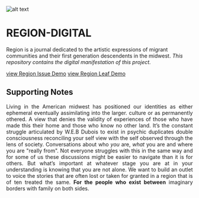 ![alt text](https://storage.googleapis.com/root-proposal-1246/REGION/region%208.5.19-One%20Pager-1.png)
# REGION-DIGITAL
Region is a journal dedicated to the artistic expressions of migrant communities and their first generation descendents in the midwest.
<i>This repository contains the digital manifestation of this project.</i>

[view Region Issue Demo](https://issuu.com/erickoduniyi/docs/06.24.19__unfinished__region01)
[view Region Leaf Demo]()

## Supporting Notes
<div style="text-align: justify">
Living in the American midwest has positioned our identities as either ephemeral eventually assimilating into the larger. culture or as permanently othered. A view that denies the validity of experiences of those who have made this their home and those who know no other land. It’s the constant struggle articulated by W.E.B Dubois to exist in psychic duplicates double consciousness reconciling your self view with the self observed through the lens of society. Conversations about who <i>you</i> are, <i>what</i> you are and where you are "really from". Not everyone struggles with this in the same way and for some of us these discussions might be easier to navigate than it is for others. But what’s important at whatever stage you are at in your understanding is knowing that you are not alone. We want to build an outlet to voice the stories that are often lost or taken for granted in a region that is of ten treated the same.
<b>For the people who exist between</b> imaginary borders with family on both sides.
</div>
